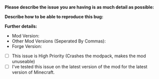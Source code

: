 <!-- 
  Please ensure that when submitting a bug report that you are using a version above 1.8.9. 1.7.10 is no longer supported. 
  If you need help with installation or usage, please contact us on our Discord instead.
  Only submit issues if they are an issue with the mod itself. If it's a technic launcher issue, please use the Technic 
    discord and the likewise for other platforms.
-->
**Please describe the issue you are having is as much detail as possible:**


**Describe how to be able to reproduce this bug:**


<!--
  Please include the mod version and the forge version before submitting an issue. This helps us identify if mods are
    platform specific.
  Example:
  Mod Version: 7.0.0-b1
  Other Mod Versions: 7.0.0-b2, 7.0.0-b3
  Forge Version: 1.12.2-14.23.1.2582
-->
**Further details:**
- Mod Version:
- Other Mod Versions (Seperated By Commas): 
- Forge Version: 
<!--
  If any of the below apply to you, please check the checkboxes by changing the [ ] to an [x].
  Please do not edit the text after the checkbox.
  It's not a requirement to test your bug in the latest version of the mod, but if possible please
    do so, as it helps us identify issues in other versions aswell.
-->
- [ ] This issue is High Priority (Crashes the modpack, makes the mod unuseable)
- [ ] I've tested this issue on the latest version of the mod for the latest version of Minecraft.
